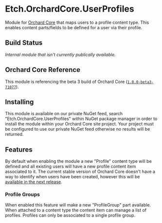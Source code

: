 # Etch.OrchardCore.UserProfiles

Module for [Orchard Core](https://github.com/OrchardCMS/OrchardCore) that maps users to a profile content type. This enables content parts/fields to be defined for a user via their profile.

## Build Status

_Internal module that isn't currently publically available._

## Orchard Core Reference

This module is referencing the beta 3 build of Orchard Core ([`1.0.0-beta3-71077`](https://www.nuget.org/packages/OrchardCore.Module.Targets/1.0.0-beta3-71077)).

## Installing

This module is available on our private NuGet feed, search "Etch.OrchardCore.UserProfiles" within NuGet package manager in order to install the module within your Orchard Core site project. Your project must be configured to use our private NuGet feed otherwise no results will be returned.

## Features

By default when enabling the module a new "Profile" content type will be defined and all existing users will have a new profile content item associated to it. The current stable version of Orchard Core doesn't have a way to identify when users have been created, however this will be [available in the next release](https://github.com/OrchardCMS/OrchardCore/commit/58045f241c3bc0fb6692ae873fbca340098eb944).

### Profile Groups

When enabled this feature will make a new "ProfileGroup" part available. When attached to a content type the content item can manage a list of profiles. Profiles can only be associated to a single profile group.

